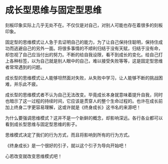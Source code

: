 # 成长型思维与固定型思维

刻板印象实际上几乎无处不在。不仅仅是对自己，对别人可能也存在着很多的刻板印象。

固定型的思维模式让人急于去证明自己的能力，为了让自己保持住聪明，保持住成功而逃避自己的另外一面。将很多事情的不顺利归结于没有天赋，归结于没有命，却忽视了自己应当付出的努力。不断的给自我设限，看不到成长的变化。给自己打上各种标签，以为自己就是别人眼中的自己，难以接受失败等等，这是固定型思维者常常遇到的问题。

成长型的思维模式让人能够坦然面对失败，从失败中学习，让人能够不断的挑战困难，并乐此不疲。

成长型的思维模式者不认为自己无法改变。毕竟成长本身就意味着提升自我，同时也暗示了这一过程的持续时间，它应该是贯穿人的整个生命过程的。也许在成长前加上终身二字更容易理解，这或许就是《终身成长》这书名的来源吧！

为什么要强调思维模式？这并不是一个新鲜的概念，却影响深远。各行各业都可以看到成长型思维与固定型思维的影子。

思维模式决定了我们的行为方式，而且将影响到所有的行为方式。

《终身成长》是一个很好的引子，就以这个引子为导向开始吧！

心若改变就改变思维模式吧！


